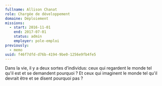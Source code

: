 ```yaml
---
fullname: Allison Chanat
role: Chargée de développement
domaine: Déploiement
missions:
  - start: 2016-11-01
    end: 2017-07-01
    status: admin
    employer: pole-emploi
previously:
  - memo
uuid: f46f7dfd-d76b-4194-9be0-1256e9fb4fe5
---
```

Dans la vie, il y a deux sortes d’individus: ceux qui regardent le monde tel qu'il
  est et se demandent pourquoi ? Et ceux qui imaginent le monde tel qu'il devrait
  être et se disent pourquoi pas ?
